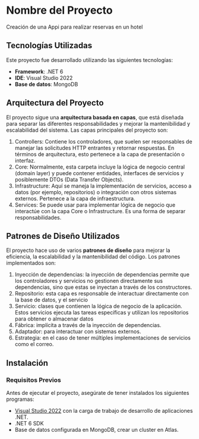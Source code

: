 # Nombre del Proyecto

Creación de una Appi para realizar reservas en un hotel

## Tecnologías Utilizadas

Este proyecto fue desarrollado utilizando las siguientes tecnologías:

- **Framework**: .NET 6
- **IDE**: Visual Studio 2022
- **Base de datos**: MongoDB

## Arquitectura del Proyecto

El proyecto sigue una **arquitectura basada en capas**, que está diseñada para separar las diferentes responsabilidades y mejorar la mantenibilidad y escalabilidad del sistema. Las capas principales del proyecto son:

1. Controllers: Contiene los controladores, que suelen ser responsables de manejar las solicitudes HTTP entrantes y retornar respuestas. En términos de arquitectura, esto pertenece a la capa de presentación o interfaz.
2. Core: Normalmente, esta carpeta incluye la lógica de negocio central (domain layer) y puede contener entidades, interfaces de servicios y posiblemente DTOs (Data Transfer Objects).
3. Infrastructure: Aquí se maneja la implementación de servicios, acceso a datos (por ejemplo, repositorios) o integración con otros sistemas externos. Pertenece a la capa de infraestructura.
4. Services: Se puede usar para implementar lógica de negocio que interactúe con la capa Core o Infrastructure. Es una forma de separar responsabilidades.

## Patrones de Diseño Utilizados

El proyecto hace uso de varios **patrones de diseño** para mejorar la eficiencia, la escalabilidad y la mantenibilidad del código. Los patrones implementados son:

1. Inyección de dependencias: la inyección de dependencias permite que los controladores y servicios no gestionen directamente sus dependencias, sino que estas se inyectan a través de los constructores.
2. Repositorio: esta capa es responsable de interactuar directamente con la base de datos, y el servicio
3. Servicio: clases que contienen la lógica de negocio de la aplicación. Estos servicios ejecuta las tareas específicas y utilizan los repositorios para obtener o almacenar datos
4. Fábrica: implícita a través de la inyección de dependencias.
5. Adaptador: para interactuar con sistemas externos.
6. Estrategia: en el caso de tener múltiples implementaciones de servicios como el correo.

## Instalación

### Requisitos Previos

Antes de ejecutar el proyecto, asegúrate de tener instalados los siguientes programas:

- [Visual Studio 2022](https://visualstudio.microsoft.com/) con la carga de trabajo de desarrollo de aplicaciones .NET.
- .NET 6 SDK
- Base de datos configurada en MongoDB, crear un cluster en Atlas.

